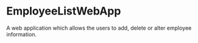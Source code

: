 # EmployeeListWebApp
A web application which allows the users to add, delete or alter employee information. 
